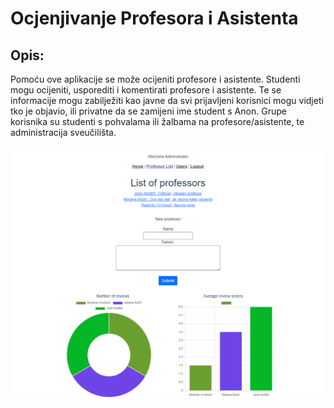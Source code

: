 # Ocjenjivanje Profesora i Asistenta

## Opis:

Pomoću ove aplikacije se može ocijeniti profesore i asistente. Studenti mogu ocijeniti, usporediti i komentirati profesore i asistente. Te se informacije mogu zabilježiti kao javne da svi prijavljeni korisnici mogu vidjeti tko je objavio, ili privatne da se zamijeni ime student s Anon. Grupe korisnika su studenti s pohvalama ili žalbama na profesore/asistente, te administracija sveučilišta.

![slike frontenda 1](src/assets/list%20professors%20admin%20mod.png)
